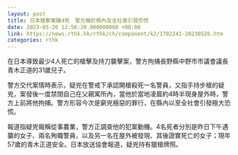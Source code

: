 ```yaml
---
layout: post
title: 日本槍擊案釀4死　警方稱於縣內及全社會引發恐慌
date: 2023-05-26 12:56:20.000000000 +08:00
link: https://news.rthk.hk/rthk/ch/component/k2/1702241-20230526.htm
categories: rthk
---
```


在日本導致最少4人死亡的槍擊及持刀襲擊案，警方拘捕長野縣中野市市議會議長青木正道的31歲兒子。

警方交代案情時表示，疑兇在警戒下承認開槍殺死一名警員，又指手持步槍的疑兇，案發後一度禁閉自己在父親寓所內，當他於當地凌晨約4時半現身屋外時，警方上前將他拘捕。警方形容今次是窮兇極惡的罪行，在縣內以至全社會引發極大恐慌。

報道指疑兇報稱從事農業，警方正調查他的犯案動機。4名死者分別是昨日下午遇襲的女子、兩名殉職警員，以及另一名在屋外被發現、其後證實死亡的女子；現年57歲的青木正道安全。日本放送協會報道，疑兇持有獵槍牌照。
